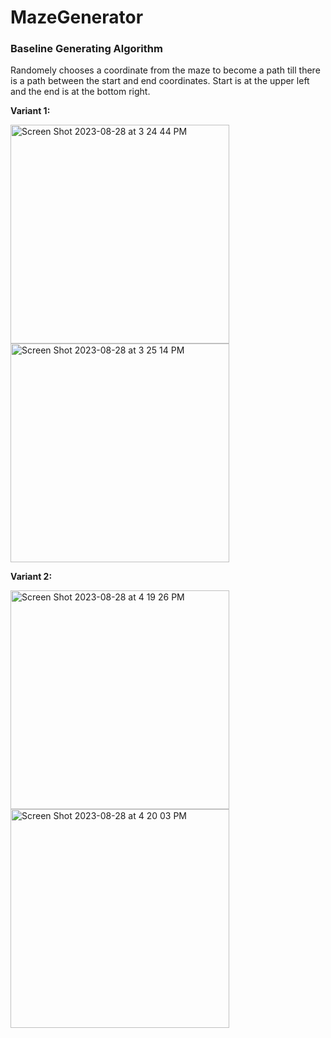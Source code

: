 # MazeGenerator

### Baseline Generating Algorithm

Randomely chooses a coordinate from the maze to become a path till there is a path between the start and end coordinates. Start is at the upper left and the end is at the bottom right.

**Variant 1:**

<img width="350" alt="Screen Shot 2023-08-28 at 3 24 44 PM" src="https://github.com/arulh/MazeGenerator/assets/104797653/4df61182-f16c-4ed1-85bb-741cf9fd4de6">
<img width="350" alt="Screen Shot 2023-08-28 at 3 25 14 PM" src="https://github.com/arulh/MazeGenerator/assets/104797653/89ab4fa0-fe20-4a9b-be1e-069faa2d57d2">


**Variant 2:**

<img width="350" alt="Screen Shot 2023-08-28 at 4 19 26 PM" src="https://github.com/arulh/MazeGenerator/assets/104797653/319ec751-c92d-48c8-836b-f8d20ff6de59">
<img width="350" alt="Screen Shot 2023-08-28 at 4 20 03 PM" src="https://github.com/arulh/MazeGenerator/assets/104797653/da8d9cfc-479e-44f3-af6a-93b5302be01b">



